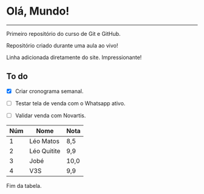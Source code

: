 # Olá, Mundo!
---
 Primeiro repositório do curso de Git e GitHub.

Repositório criado durante uma aula ao vivo!

Linha adicionada diretamente do site. Impressionante!


## To do 
- [x] Criar cronograma semanal.
- [ ] Testar tela de venda com o Whatsapp ativo.
- [ ] Validar venda com Novartis.


Núm | Nome | Nota
---|---|---
1 | Léo Matos | 8,5
2 | Léo Quitite | 9,9
3 | Jobé | 10,0
4 | V3S | 9,9

Fim da tabela.
